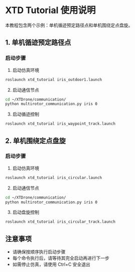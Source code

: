 # XTD Tutorial 使用说明

本教程包含两个示例：单机循迹预定路径点和单机围绕定点盘旋。

## 1. 单机循迹预定路径点

### 启动步骤

1. 启动仿真环境
```bash
roslaunch xtd_tutorial iris_outdoor1.launch
```

2. 启动通信节点
```bash
cd ~/XTDrone/communication/
python multirotor_communication.py iris 0
```

3. 启动循迹控制
```bash
roslaunch xtd_tutorial iris_waypoint_track.launch
```

## 2. 单机围绕定点盘旋

### 启动步骤

1. 启动仿真环境
```bash
roslaunch xtd_tutorial iris_circular.launch
```

2. 启动通信节点
```bash
cd ~/XTDrone/communication/
python multirotor_communication.py iris 0
```

3. 启动盘旋控制
```bash
roslaunch xtd_tutorial iris_circular_track.launch
```

## 注意事项

- 请确保按顺序执行启动步骤
- 每个命令执行后，请等待其完全启动再进行下一步
- 如需停止仿真，请使用 Ctrl+C 安全退出
